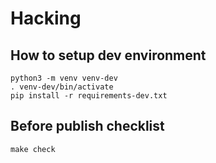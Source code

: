 # Hacking

## How to setup dev environment

```
python3 -m venv venv-dev
. venv-dev/bin/activate
pip install -r requirements-dev.txt
```

## Before publish checklist

```
make check
```
